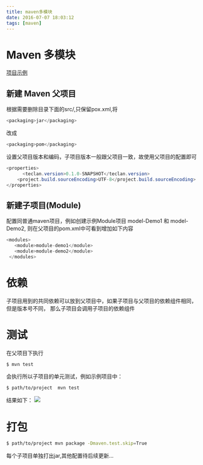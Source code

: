 ```yaml
---
title: maven多模块
date: 2016-07-07 18:03:12
tags: [maven]
---
```

# Maven 多模块

[项目示例](https://github.com/teclan/teclan-parent)

 ## 新建 Maven 父项目
 根据需要删除目录下面的src/,只保留pox.xml,将
 ```Java
 <packaging>jar</packaging>
 ```
 改成
 ```Java
 <packaging>pom</packaging>
 ```
 设置父项目版本和编码，子项目版本一般跟父项目一致，故使用父项目的配置即可
 ```Java
 <properties>
 	   <teclan.version>0.1.0-SNAPSHOT</teclan.version>
     <project.build.sourceEncoding>UTF-8</project.build.sourceEncoding>
 </properties>
 ```
## 新建子项目(Module)
 配置同普通maven项目，例如创建示例Module项目 model-Demo1 和 model-Demo2,
 则在父项目的pom.xml中可看到增加如下内容
 ```Java
 <modules>
    <module>module-demo1</module>
  	<module>module-demo2</module>
  </modules>
  ```
# 依赖
子项目用到的共同依赖可以放到父项目中，如果子项目与父项目的依赖组件相同，但是版本号不同，
那么子项目会调用子项目的依赖组件

# 测试
在父项目下执行
```bash
$ mvn test
```
会执行所以子项目的单元测试，例如示例项目中：
```bash
$ path/to/project  mvn test
```
结果如下：
![](https://img.alicdn.com/imgextra/i4/1095268166/TB2q4wWspXXXXbIXXXXXXXXXXXX_!!1095268166.png)
# 打包
```bash
$ path/to/project mvn package -Dmaven.test.skip=True
```
每个子项目单独打出jar,其他配置待后续更新...
